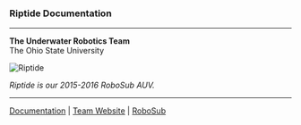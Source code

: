 ### Riptide Documentation

---

__The Underwater Robotics Team__  
The Ohio State University

![Riptide](http://underwaterrov.org.ohio-state.edu/img/renders/riptide_180.png)

_Riptide is our 2015-2016 RoboSub AUV._

---

[Documentation](http://osu-uwrt.github.io/riptide) | [Team Website](http://go.osu.edu/uwrt) |  [RoboSub](http://www.auvsifoundation.org/competition/robosub)
